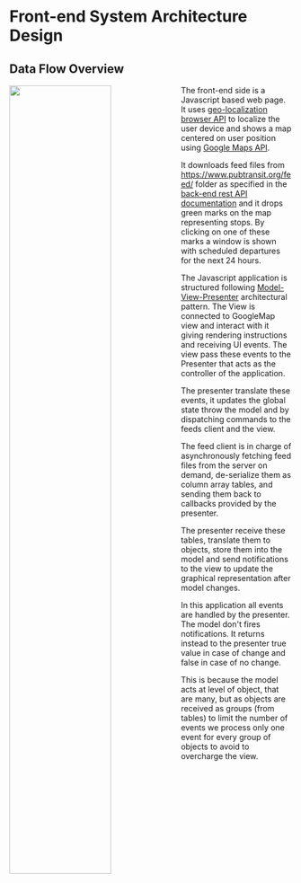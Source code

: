 # Front-end System Architecture Design

## Data Flow Overview

<img src="https://cdn.rawgit.com/pubtransit/transit/d9674e671d73312fea1dbfe520456741c919077c/doc/frontend-data-flow.svg" width="60%" align="left">

The front-end side is a Javascript based web page. It uses
[geo-localization browser API](https://developer.mozilla.org/en-US/docs/Web/API/Geolocation/Using_geolocation)
to localize the user device and shows a map centered on
user position using
[Google Maps API](https://developers.google.com/maps/documentation/javascript/).

It downloads feed files from https://www.pubtransit.org/feed/ folder as specified
in the [back-end rest API documentation](backend-architecture.md) and it drops
green marks on the map representing stops. By clicking on one of these
marks a window is shown with scheduled departures for the next 24 hours.

The Javascript application is structured following [Model-View-Presenter](https://en.wikipedia.org/wiki/Model%E2%80%93view%E2%80%93presenter) architectural pattern.
The View is connected to GoogleMap view and interact with it giving
rendering instructions and receiving UI events. The view pass these events
to the Presenter that acts as the controller of the application.

The presenter translate these events, it updates the global state throw the model
and by dispatching commands to the feeds client and the view.

The feed client is in charge of asynchronously fetching feed files from
the server on demand, de-serialize them as column array tables, and sending
them back to callbacks provided by the presenter.

The presenter receive these tables, translate them to objects, store them
into the model and send notifications to the view to update the graphical
representation after model changes.

In this application all events are handled by the presenter. The model don't
fires notifications. It returns instead to the presenter true value in case
of change and false in case of no change.

This is because the model acts at level of object, that are many, but as 
objects are received as groups (from tables) to limit the number of events
we process only one event for every group of objects to avoid to overcharge
the view.
